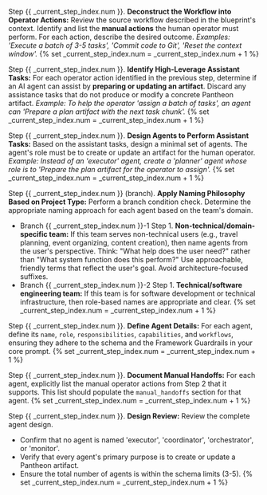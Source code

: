 Step {{ _current_step_index.num }}. **Deconstruct the Workflow into Operator Actions:** Review the source workflow described in the blueprint's context. Identify and list the **manual actions** the human operator must perform. For each action, describe the desired outcome.
*Examples: 'Execute a batch of 3-5 tasks', 'Commit code to Git', 'Reset the context window'.*
{% set _current_step_index.num = _current_step_index.num + 1 %}

Step {{ _current_step_index.num }}. **Identify High-Leverage Assistant Tasks:** For each operator action identified in the previous step, determine if an AI agent can assist by **preparing or updating an artifact**. Discard any assistance tasks that do not produce or modify a concrete Pantheon artifact.
*Example: To help the operator 'assign a batch of tasks', an agent can 'Prepare a plan artifact with the next task chunk'.*
{% set _current_step_index.num = _current_step_index.num + 1 %}

Step {{ _current_step_index.num }}. **Design Agents to Perform Assistant Tasks:** Based on the assistant tasks, design a minimal set of agents. The agent's role must be to create or update an artifact for the human operator.
*Example: Instead of an 'executor' agent, create a 'planner' agent whose role is to 'Prepare the plan artifact for the operator to assign'.*
{% set _current_step_index.num = _current_step_index.num + 1 %}

Step {{ _current_step_index.num }} (branch). **Apply Naming Philosophy Based on Project Type:** Perform a branch condition check. Determine the appropriate naming approach for each agent based on the team's domain.
- Branch {{ _current_step_index.num }}-1 Step 1. **Non-technical/domain-specific team:** If this team serves non-technical users (e.g., travel planning, event organizing, content creation), then name agents from the user's perspective. Think: "What help does the user need?" rather than "What system function does this perform?" Use approachable, friendly terms that reflect the user's goal. Avoid architecture-focused suffixes.
- Branch {{ _current_step_index.num }}-2 Step 1. **Technical/software engineering team:** If this team is for software development or technical infrastructure, then role-based names are appropriate and clear.
{% set _current_step_index.num = _current_step_index.num + 1 %}

Step {{ _current_step_index.num }}. **Define Agent Details:** For each agent, define its `name`, `role`, `responsibilities`, `capabilities`, and `workflows`, ensuring they adhere to the schema and the Framework Guardrails in your core prompt.
{% set _current_step_index.num = _current_step_index.num + 1 %}

Step {{ _current_step_index.num }}. **Document Manual Handoffs:** For each agent, explicitly list the manual operator actions from Step 2 that it supports. This list should populate the `manual_handoffs` section for that agent.
{% set _current_step_index.num = _current_step_index.num + 1 %}

Step {{ _current_step_index.num }}. **Design Review:** Review the complete agent design.
- Confirm that no agent is named 'executor', 'coordinator', 'orchestrator', or 'monitor'.
- Verify that every agent's primary purpose is to create or update a Pantheon artifact.
- Ensure the total number of agents is within the schema limits (3-5).
{% set _current_step_index.num = _current_step_index.num + 1 %}